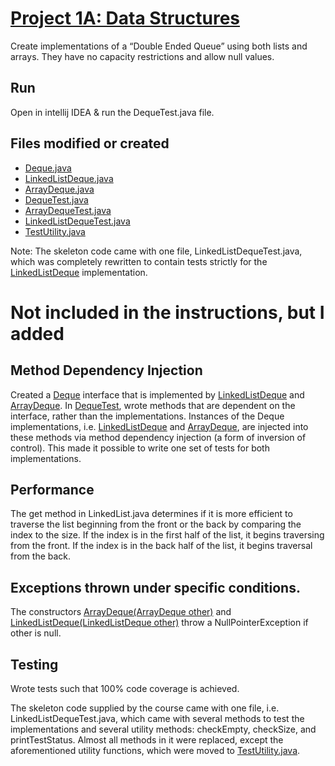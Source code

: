 # [Project 1A: Data Structures](https://sp19.datastructur.es/materials/proj/proj1a/proj1a)

Create implementations of a “Double Ended Queue” using both lists and arrays. They have no capacity restrictions and allow null values.

## Run
Open in intellij IDEA & run the DequeTest.java file.

## Files modified or created
- [Deque.java](Deque.java)
- [LinkedListDeque.java](LinkedListDeque.java)
- [ArrayDeque.java](ArrayDeque.java)
- [DequeTest.java](DequeTest.java)
- [ArrayDequeTest.java](ArrayDeque.java)
- [LinkedListDequeTest.java](LinkedListDequeTest.java)
- [TestUtility.java](TestUtility.java)

Note: The skeleton code came with one file, LinkedListDequeTest.java, which was completely rewritten to contain tests strictly for the [LinkedListDeque](LinkedListDeque.java) implementation. 

# Not included in the instructions, but I added
## Method Dependency Injection
Created a [Deque](Deque.java) interface that is implemented by [LinkedListDeque](LinkedListDeque.java) and [ArrayDeque](ArrayDeque.java). In [DequeTest](DequeTest.java), wrote methods that are dependent on the interface, rather than the implementations. Instances of the Deque implementations, i.e. [LinkedListDeque](LinkedListDeque.java) and [ArrayDeque](ArrayDeque.java), are injected into these methods via method dependency injection (a form of inversion of control). This made it possible to write one set of tests for both implementations.

## Performance
The get method in LinkedList.java determines if it is more efficient to traverse the list beginning from the front or the back by comparing the index to the size. If the index is in the first half of the list, it begins traversing from the front. If the index is in the back half of the list, it begins traversal from the back.

## Exceptions thrown under specific conditions. 
The constructors [ArrayDeque(ArrayDeque<T> other)](LinkedListDeque.java) and [LinkedListDeque(LinkedListDeque<T> other)](ArrayDeque.java) throw a NullPointerException if other is null. 

## Testing
Wrote tests such that 100% code coverage is achieved. 

The skeleton code supplied by the course came with one file, i.e. LinkedListDequeTest.java, which came with several methods to test the implementations and several utility methods: checkEmpty, checkSize, and printTestStatus.  Almost all methods in it were replaced, except the aforementioned utility functions, which were moved to [TestUtility.java](TestUtilit.java).
